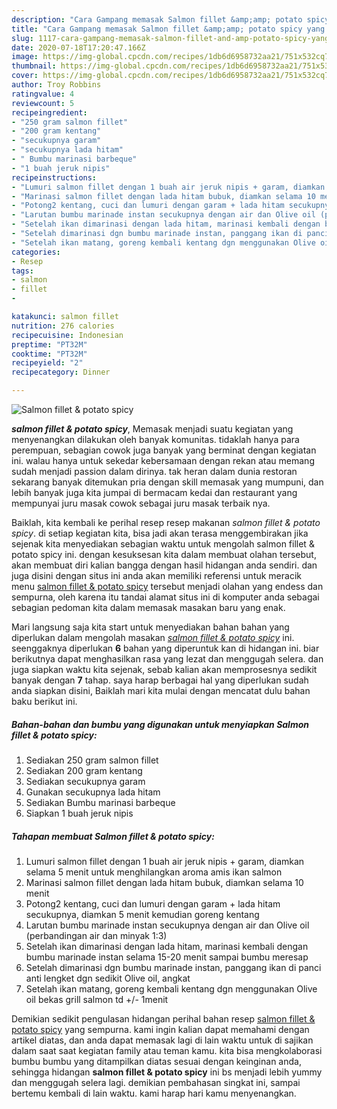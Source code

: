 ```yaml
---
description: "Cara Gampang memasak Salmon fillet &amp;amp; potato spicy yang mudah"
title: "Cara Gampang memasak Salmon fillet &amp;amp; potato spicy yang mudah"
slug: 1117-cara-gampang-memasak-salmon-fillet-and-amp-potato-spicy-yang-mudah
date: 2020-07-18T17:20:47.166Z
image: https://img-global.cpcdn.com/recipes/1db6d6958732aa21/751x532cq70/salmon-fillet-potato-spicy-foto-resep-utama.jpg
thumbnail: https://img-global.cpcdn.com/recipes/1db6d6958732aa21/751x532cq70/salmon-fillet-potato-spicy-foto-resep-utama.jpg
cover: https://img-global.cpcdn.com/recipes/1db6d6958732aa21/751x532cq70/salmon-fillet-potato-spicy-foto-resep-utama.jpg
author: Troy Robbins
ratingvalue: 4
reviewcount: 5
recipeingredient:
- "250 gram salmon fillet"
- "200 gram kentang"
- "secukupnya garam"
- "secukupnya lada hitam"
- " Bumbu marinasi barbeque"
- "1 buah jeruk nipis"
recipeinstructions:
- "Lumuri salmon fillet dengan 1 buah air jeruk nipis + garam, diamkan selama 5 menit untuk menghilangkan aroma amis ikan salmon"
- "Marinasi salmon fillet dengan lada hitam bubuk, diamkan selama 10 menit"
- "Potong2 kentang, cuci dan lumuri dengan garam + lada hitam secukupnya, diamkan 5 menit kemudian goreng kentang"
- "Larutan bumbu marinade instan secukupnya dengan air dan Olive oil (perbandingan air dan minyak 1:3)"
- "Setelah ikan dimarinasi dengan lada hitam, marinasi kembali dengan bumbu marinade instan selama 15-20 menit sampai bumbu meresap"
- "Setelah dimarinasi dgn bumbu marinade instan, panggang ikan di panci anti lengket dgn sedikit Olive oil, angkat"
- "Setelah ikan matang, goreng kembali kentang dgn menggunakan Olive oil bekas grill salmon td +/- 1menit"
categories:
- Resep
tags:
- salmon
- fillet
- 

katakunci: salmon fillet  
nutrition: 276 calories
recipecuisine: Indonesian
preptime: "PT32M"
cooktime: "PT32M"
recipeyield: "2"
recipecategory: Dinner

---
```



![Salmon fillet &amp; potato spicy](https://img-global.cpcdn.com/recipes/1db6d6958732aa21/751x532cq70/salmon-fillet-potato-spicy-foto-resep-utama.jpg)

<b><i>salmon fillet &amp; potato spicy</i></b>, Memasak menjadi suatu kegiatan yang menyenangkan dilakukan oleh banyak komunitas. tidaklah hanya para perempuan, sebagian cowok juga banyak yang berminat dengan kegiatan ini. walau hanya untuk sekedar kebersamaan dengan rekan atau memang sudah menjadi passion dalam dirinya. tak heran dalam dunia restoran sekarang banyak ditemukan pria dengan skill memasak yang mumpuni, dan lebih banyak juga kita jumpai di bermacam kedai dan restaurant yang mempunyai juru masak cowok sebagai juru masak terbaik nya.



Baiklah, kita kembali ke perihal resep resep makanan <i>salmon fillet &amp; potato spicy</i>. di setiap kegiatan kita, bisa jadi akan terasa menggembirakan jika sejenak kita menyediakan sebagian waktu untuk mengolah salmon fillet &amp; potato spicy ini. dengan kesuksesan kita dalam membuat olahan tersebut, akan membuat diri kalian bangga dengan hasil hidangan anda sendiri. dan juga disini dengan situs ini anda akan memiliki referensi untuk meracik menu <u>salmon fillet &amp; potato spicy</u> tersebut menjadi olahan yang endess dan sempurna, oleh karena itu tandai alamat situs ini di komputer anda sebagai sebagian pedoman kita dalam memasak masakan baru yang enak.


Mari langsung saja kita start untuk menyediakan bahan bahan yang diperlukan dalam mengolah masakan <u><i>salmon fillet &amp; potato spicy</i></u> ini. seenggaknya diperlukan <b>6</b> bahan yang diperuntuk kan di hidangan ini. biar berikutnya dapat menghasilkan rasa yang lezat dan menggugah selera. dan juga siapkan waktu kita sejenak, sebab kalian akan memprosesnya sedikit banyak dengan <b>7</b> tahap. saya harap berbagai hal yang diperlukan sudah anda siapkan disini, Baiklah mari kita mulai dengan mencatat dulu bahan baku berikut ini.

<!--inarticleads1-->

##### Bahan-bahan dan bumbu yang digunakan untuk menyiapkan Salmon fillet &amp; potato spicy:

1. Sediakan 250 gram salmon fillet
1. Sediakan 200 gram kentang
1. Sediakan secukupnya garam
1. Gunakan secukupnya lada hitam
1. Sediakan  Bumbu marinasi barbeque
1. Siapkan 1 buah jeruk nipis




<!--inarticleads2-->

##### Tahapan membuat Salmon fillet &amp; potato spicy:

1. Lumuri salmon fillet dengan 1 buah air jeruk nipis + garam, diamkan selama 5 menit untuk menghilangkan aroma amis ikan salmon
1. Marinasi salmon fillet dengan lada hitam bubuk, diamkan selama 10 menit
1. Potong2 kentang, cuci dan lumuri dengan garam + lada hitam secukupnya, diamkan 5 menit kemudian goreng kentang
1. Larutan bumbu marinade instan secukupnya dengan air dan Olive oil (perbandingan air dan minyak 1:3)
1. Setelah ikan dimarinasi dengan lada hitam, marinasi kembali dengan bumbu marinade instan selama 15-20 menit sampai bumbu meresap
1. Setelah dimarinasi dgn bumbu marinade instan, panggang ikan di panci anti lengket dgn sedikit Olive oil, angkat
1. Setelah ikan matang, goreng kembali kentang dgn menggunakan Olive oil bekas grill salmon td +/- 1menit




Demikian sedikit pengulasan hidangan perihal bahan resep <u>salmon fillet &amp; potato spicy</u> yang sempurna. kami ingin kalian dapat memahami dengan artikel diatas, dan anda dapat memasak lagi di lain waktu untuk di sajikan dalam saat saat kegiatan family atau teman kamu. kita bisa mengkolaborasi bumbu bumbu yang ditampilkan diatas sesuai dengan keinginan anda, sehingga hidangan <b>salmon fillet &amp; potato spicy</b> ini bs menjadi lebih yummy dan menggugah selera lagi. demikian pembahasan singkat ini, sampai bertemu kembali di lain waktu. kami harap hari kamu menyenangkan.

